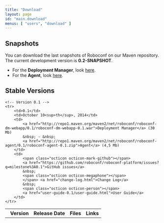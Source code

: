 ```yaml
---
title: "Download"
layout: page
id: "main.download"
menus: [ "users", "download" ]
---
```


## Snapshots

You can download the last snapshots of Roboconf on our Maven repository.  
The current development version is **0.2-SNAPSHOT**.

* For the **Deployment Manager**, look [here](https://oss.sonatype.org/content/repositories/snapshots/net/roboconf/roboconf-dm-webapp).
* For the **Agent**, look [here](https://oss.sonatype.org/content/repositories/snapshots/net/roboconf/roboconf-agent).


## Stable Versions

<table id="download-table">
	<tr>
		<th><span class="octicon octicon-pin"></span> &nbsp; Version</th>
		<th>Release Date</th>
		<th>Files</th>
		<th>Links</th>
	</tr>
	
	<!-- Version 0.1 -->
	<tr>
		<td>0.1</td>
		<td>October 10<sup>th</sup>, 2014</td>
		<td>
			<a href="http://repo1.maven.org/maven2/net/roboconf/roboconf-dm-webapp/0.1/roboconf-dm-webapp-0.1.war">Deployment Manager</a> (30 Mb)
			&nbsp; - &nbsp;
			<a href="http://repo1.maven.org/maven2/net/roboconf/roboconf-agent/0.1/roboconf-agent-0.1.zip">Agent</a> (4,5 Mb)
		</td>
		<td>
			<span class="octicon octicon-mark-github"></span> 
			<a href="https://github.com/roboconf/roboconf-platform/issues?q=milestone%3A0.1">GitHub issues</a>
			&nbsp;
			<span class="octicon octicon-megaphone"></span>
			</span> <a href="change-log.html">Change Log</a> 
			&nbsp;
			<span class="octicon octicon-person"></span>
			<a href="user-guide-0.1/user-guide.html">User Guide</a>
		</td>
	</tr>
</table>
